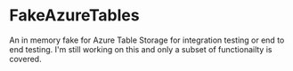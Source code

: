 # FakeAzureTables

An in memory fake for Azure Table Storage for integration testing or end to end testing. I'm still working on this and only a subset of functionailty is covered.
